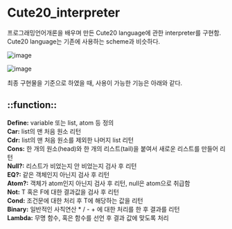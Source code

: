 # Cute20_interpreter
프로그래밍언어개론을 배우며 만든 Cute20 language에 관한 interpreter를 구현함.<br/>
Cute20 language는 기존에 사용하는 scheme과 비슷하다.

![image](https://user-images.githubusercontent.com/44183221/86332457-8702c780-bc85-11ea-9f03-331774416cf8.png)

![image](https://user-images.githubusercontent.com/44183221/86332069-eb715700-bc84-11ea-9ae4-09b0f2e02191.png)

최종 구현물을 기준으로 하였을 때, 사용이 가능한 기능은 아래와 같다.

<h2>::function::</h2>

<b>Define:</b>  variable 또는 list, atom 등 정의 <br/>
<b>Car:</b>  list의 맨 처음 원소 리턴 <br/>
<b>Cdr:</b>  list의 맨 처음 원소를 제외한 나머지 list 리턴 <br/>
<b>Cons:</b>  한 개의 원소(head)와 한 개의 리스트(tail)을 붙여서 새로운 리스트를 만들어 리턴 <br/>
<b>Null?:</b>  리스트가 비었는지 안 비었는지 검사 후 리턴 <br/>
<b>EQ?:</b>  같은 객체인지 아닌지 검사 후 리턴 <br/>
<b>Atom?:</b>  객체가 atom인지 아닌지 검사 후 리턴, null은 atom으로 취급함 <br/>
<b>Not:</b>  T 혹은 F에 대한 결과값을 검사 후 리턴 <br/>
<b>Cond:</b>  조건문에 대한 처리 후 T에 해당하는 값을 리턴 <br/>
<b>Binary:</b>  일반적인 사칙연산 * / - + 에 대한 처리를 한 후 결과를 리턴 <br/>
<b>Lambda:</b>  무명 함수, 혹은 함수를 선언 후 결과 값에 맞도록 처리 <br/>
